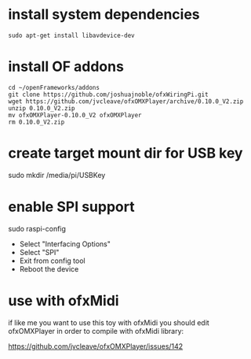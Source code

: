 # install system dependencies
```
sudo apt-get install libavdevice-dev
```

# install OF addons
```
cd ~/openFrameworks/addons
git clone https://github.com/joshuajnoble/ofxWiringPi.git
wget https://github.com/jvcleave/ofxOMXPlayer/archive/0.10.0_V2.zip
unzip 0.10.0_V2.zip
mv ofxOMXPlayer-0.10.0_V2 ofxOMXPlayer
rm 0.10.0_V2.zip
```

# create target mount dir for USB key
sudo mkdir /media/pi/USBKey

# enable SPI support
sudo raspi-config

- Select "Interfacing Options"
- Select "SPI"
- Exit from config tool
- Reboot the device

# use with ofxMidi
if like me you want to use this toy with ofxMidi you should edit ofxOMXPlayer in order to compile with ofxMidi library:

https://github.com/jvcleave/ofxOMXPlayer/issues/142
